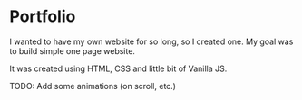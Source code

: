 # Portfolio

I wanted to have my own website for so long, so I created one. My goal was to build simple one page website.

It was created using HTML, CSS and little bit of Vanilla JS.

TODO:
Add some animations (on scroll, etc.)